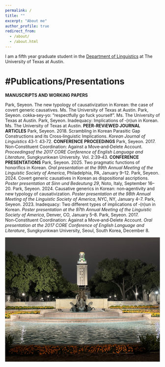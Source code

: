 ```yaml
---
permalink: /
title: ""
excerpt: "About me"
author_profile: true
redirect_from: 
  - /about/
  - /about.html
---
```

I am a fifth year graduate student in the [Department of Linguistics](https://liberalarts.utexas.edu/linguistics/) at The University of Texas at Austin. 

#Publications/Presentations
======
**MANUSCRiPTS AND WORKiNG PAPERS**

Park, Seyeon. The new typology of causativization in Korean: the case of covert generic causatives. Ms. The University of
Texas at Austin.
Park, Seyeon. cokka‑sey‑yo: “respectfully go fuck yourself”. Ms. The University of Texas at Austin.
Park, Seyeon. Inadequacy: Implications of ‑(n)un in Korean. Ms. The University of Texas at Austin.
**PEER‑REViEWED JOURNAL ARTiCLES**
Park, Seyeon. 2018. Scrambling in Korean Parasitic Gap Constructions and its Cross‑linguistic Implications. _Korean Journal
of Linguistics_ 43‑1: 43‑72.
**CONFERENCE PROCEEDiNGS**
Park, Seyeon. 2017. Non‑Constituent Coordination: Against a Move‑and‑Delete Account. _Proceedingsof the 2017 CORE
Conference of English Language and Literature_, Sungkyunkwan University. Vol. 2:39‑43.
**CONFERENCE PRESENTATiONS**
Park, Seyeon. 2025. Two pragmatic functions of honorifics in Korean. _Oral presentation at the 99th Annual Meeting of the
Linguistic Society of America_, Philadelphia, PA, January 9–12.
Park, Seyeon. 2024. Covert generic causatives in Korean as dispositional ascriptions. _Poster presentation at Sinn und
Bedeutung 29_, Noto, Italy, September 16–20.
Park, Seyeon. 2024. Causative generics in Korean: non‑agentivity and new typology of causativization. _Poster presentation
at the 98th Annual Meeting of the Linguistic Society of America_, NYC, NY, January 4–7.
Park, Seyeon. 2023. Inadequacy: Two different types of implications of ‑(n)un in Korean. _Poster presentation at the 97th
Annual Meeting of the Linguistic Society of America_, Denver, CO, January 5–8.
Park, Seyeon. 2017. Non‑Constituent Coordination: Against a Move‑and‑Delete Account. _Oral presentation at the 2017
CORE Conference of English Language and Literature_, Sungkyunkwan University, Seoul, South Korea, December 8.



![UT Tower](/images/uttower.jpg)

